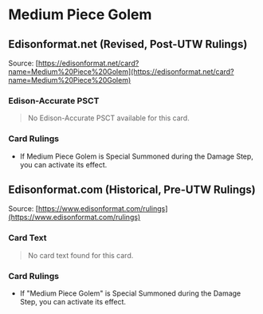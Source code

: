 # Medium Piece Golem

## Edisonformat.net (Revised, Post-UTW Rulings)

Source: [https://edisonformat.net/card?name=Medium%20Piece%20Golem](https://edisonformat.net/card?name=Medium%20Piece%20Golem)

### Edison-Accurate PSCT

> No Edison-Accurate PSCT available for this card.

### Card Rulings

*   If Medium Piece Golem is Special Summoned during the Damage Step, you can activate its effect.


## Edisonformat.com (Historical, Pre-UTW Rulings)

Source: [https://www.edisonformat.com/rulings](https://www.edisonformat.com/rulings)

### Card Text

> No card text found for this card.

### Card Rulings

*   If "Medium Piece Golem" is Special Summoned during the Damage Step, you can activate its effect.


